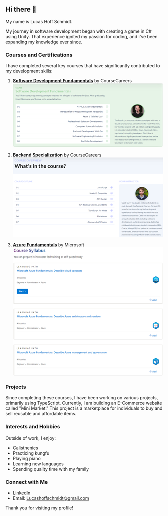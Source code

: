 ## Hi there 👋

My name is Lucas Hoff Schmidt.

My journey in software development began with creating a game in C# using Unity. That experience ignited my passion for coding, and I've been expanding my knowledge ever since.

### Courses and Certifications
I have completed several key courses that have significantly contributed to my development skills:

1. **[Software Development Fundamentals](https://coursecareers.com/explore/software-dev-fundamentals)** by CourseCareers  
   ![Content learned](SoftwareDevelopmentFundamentals-Content.png)
   
2. **[Backend Specialization](https://coursecareers.com/explore/software-dev-backend)** by CourseCareers  
   ![Content learned](BackendDevelopmentSpecialization-Content.png)
   
3. **[Azure Fundamentals](https://learn.microsoft.com/en-us/training/courses/az-900t00)** by Microsoft  
   ![Content learned](AzureFundamentals-Content.png)

### Projects
Since completing these courses, I have been working on various projects, primarily using TypeScript. Currently, I am building an E-Commerce website called "Mini Market." This project is a marketplace for individuals to buy and sell reusable and affordable items.

### Interests and Hobbies
Outside of work, I enjoy:
- Calisthenics
- Practicing kungfu
- Playing piano
- Learning new languages
- Spending quality time with my family

### Connect with Me
- [LinkedIn](https://www.linkedin.com/in/lucas-hoff-schmidt-594855156/)
- Email: [Lucashoffschmidt@gmail.com](mailto:Lucashoffschmidt@gmail.com)

Thank you for visiting my profile!

